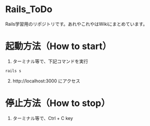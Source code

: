 # Rails_ToDo
Rails学習用のリポジトリです。あれやこれやはWikiにまとめています。

# 起動方法（How to start）

1. ターミナル等で、下記コマンドを実行
```
rails s
```
2. http://localhost:3000 にアクセス
# 停止方法（How to stop）
1. ターミナル等で、Ctrl + C key